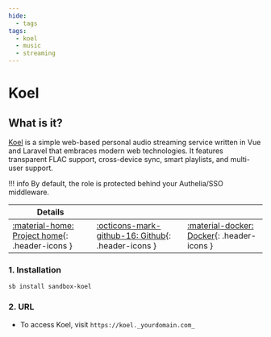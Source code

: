 ```yaml
---
hide:
  - tags
tags:
  - koel
  - music
  - streaming
---
```


# Koel

## What is it?

[Koel](https://koel.dev/) is a simple web-based personal audio streaming service written in Vue and Laravel that embraces modern web technologies. It features transparent FLAC support, cross-device sync, smart playlists, and multi-user support.

!!! info
    By default, the role is protected behind your Authelia/SSO middleware.

| Details     |             |             |
|-------------|-------------|-------------|
| [:material-home: Project home](https://koel.dev/){: .header-icons } | [:octicons-mark-github-16: Github](https://github.com/koel/koel){: .header-icons } | [:material-docker: Docker](https://hub.docker.com/r/phanan/koel){: .header-icons }|

### 1. Installation

``` shell
sb install sandbox-koel
```

### 2. URL

- To access Koel, visit `https://koel._yourdomain.com_`
